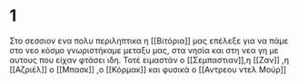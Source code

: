 # 1
Στο σεσσιον ενα πολυ περιληπτικα η [[Βιτόρια]] μας επέλεξε για να πάμε 
στο νεο κόσμο γνωριστήκαμε μεταξυ μας, στα νησία και στη νεα γη με αυτους που είχαν φτάσει ιδη.
Τοτέ ειμαστάν ο [[Σεμπαστιαν]],η [[Ζαν]] ,η [[Αζριέλ]] ο [[Μπασκ]] ,ο [[Κόρμακ]] και φυσικά ο [[Αντρεου ντελ Μούρ]]



